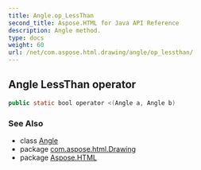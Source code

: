 ```yaml
---
title: Angle.op_LessThan
second_title: Aspose.HTML for Java API Reference
description: Angle method. 
type: docs
weight: 60
url: /net/com.aspose.html.drawing/angle/op_lessthan/
---
```

## Angle LessThan operator

```java
public static bool operator <(Angle a, Angle b)
```

### See Also

* class [Angle](../)
* package [com.aspose.html.Drawing](../../angle/)
* package [Aspose.HTML](../../../)
